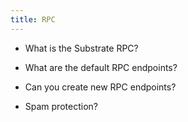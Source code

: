 ```yaml
---
title: RPC
---
```


* What is the Substrate RPC?

* What are the default RPC endpoints?

* Can you create new RPC endpoints?

* Spam protection?